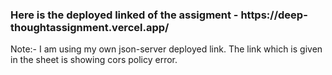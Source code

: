 <h3>Here is the deployed linked of the assigment - https://deep-thoughtassignment.vercel.app/</h3>

<p>Note:- I am using my own json-server deployed link. The link which is given in the sheet is showing cors policy error.</p>
